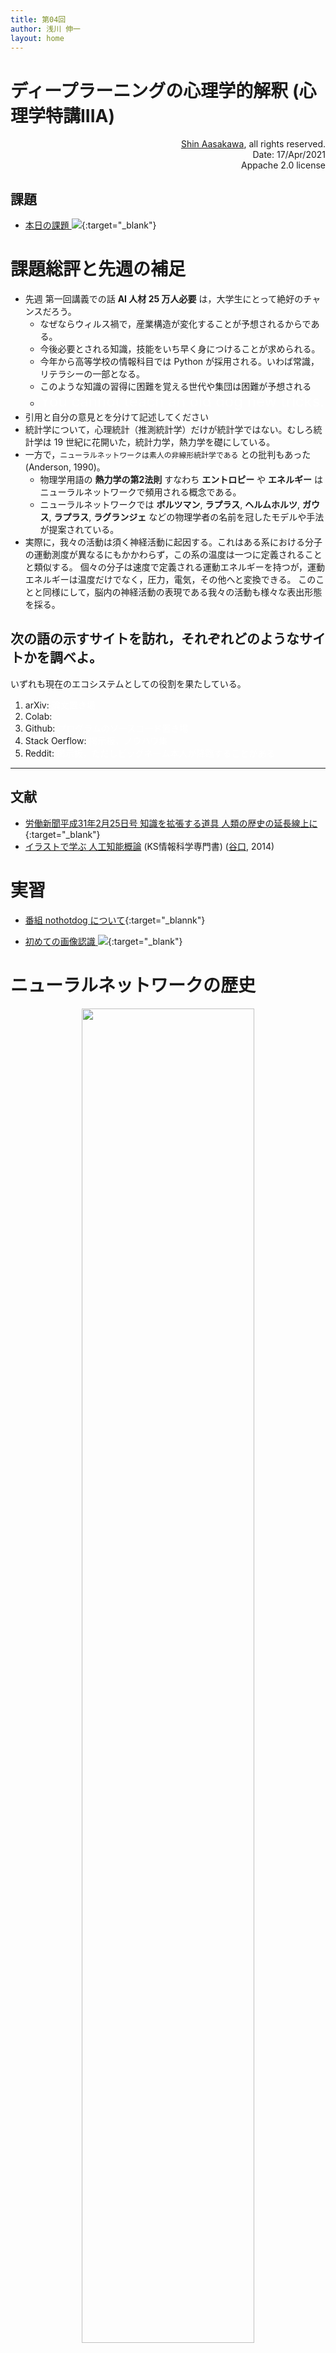 ```yaml
---
title: 第04回
author: 浅川 伸一
layout: home
---
```



# ディープラーニングの心理学的解釈 (心理学特講IIIA)

<div align='right'>
<a href='mailto:educ0233@komazawa-u.ac.jp'>Shin Aasakawa</a>, all rights reserved.<br>
Date: 17/Apr/2021<br/>
Appache 2.0 license<br/>
</div>

<!--
# [ディープラーニングの心理学的解釈 (心理学特講IIIA)](https://komazawa-deep-learning.github.io/)

<div align='right'>
<a href='mailto:educ0233@komazawa-u.ac.jp'>Shin Aasakawa</a>, all rights reserved.<br>
Date: 15/May/2020<br/>
Appache 2.0 license<br/>
</div>

## 本日の学習目標
1. 課題総評と先週の補足
2. 先週の復習 [colab](https://colab.research.google.com/notebooks/welcome.ipynb?hl=ja){target="_blank"}
4. 用語の理解と区別:
5. 実習
6. ニューラルネットワークの歴史
-->

## 課題

- [本日の課題 <img src="https://komazawa-deep-learning.github.io/assets/colab_icon.svg">](https://github.com/komazawa-deep-learning/komazawa-deep-learning.github.io/blob/master/notebooks/2020_0515komazawa_assignment000.ipynb){:target="_blank"}


# 課題総評と先週の補足

- 先週 第一回講義での話 **AI 人材 25 万人必要** は，大学生にとって絶好のチャンスだろう。
    - なぜならウィルス禍で，産業構造が変化することが予想されるからである。
    - 今後必要とされる知識，技能をいち早く身につけることが求められる。
    - 今年から高等学校の情報科目では Python が採用される。いわば常識，リテラシーの一部となる。
    - このような知識の習得に困難を覚える世代や集団は困難が予想される
    - <font color="white" size="+2">You cannot teach an old dog new tricks.</font>
- 引用と自分の意見とを分けて記述してください
- 統計学について，心理統計（推測統計学）だけが統計学ではない。むしろ統計学は 19 世紀に花開いた，統計力学，熱力学を礎にしている。
- 一方で，`ニューラルネットワークは素人の非線形統計学である` との批判もあった(Anderson, 1990)。
    - 物理学用語の **熱力学の第2法則** すなわち **エントロピー** や **エネルギー** は ニューラルネットワークで頻用される概念である。
    - ニューラルネットワークでは **ボルツマン**, **ラプラス**, **ヘルムホルツ**, **ガウス**, **ラプラス**, **ラグランジェ**  などの物理学者の名前を冠したモデルや手法が提案されている。
- 実際に，我々の活動は須く神経活動に起因する。これはある系における分子の運動測度が異なるにもかかわらず，この系の温度は一つに定義されることと類似する。
個々の分子は速度で定義される運動エネルギーを持つが，運動エネルギーは温度だけでなく，圧力，電気，その他へと変換できる。
このことと同様にして，脳内の神経活動の表現である我々の活動も様々な表出形態を採る。

<!--
Authors:    J.A. Anderson, A. Pellionisz, E. Rosenfeld (eds.)
Title:      Neurocomputing 2: Directions for Research
Reference:  MIT Press, Cambridge (1990), Massachusetts

### ANNs are some kind of non-linear statistics for amateurs
-->



## 次の語の示すサイトを訪れ，それぞれどのようなサイトかを調べよ。
いずれも現在のエコシステムとしての役割を果たしている。

1. arXiv: <font color="white">論文置き場</font>
2. Colab: 
3. Github: <font color="white">プログラムのソースコード置き場</font>
4. Stack Oerflow: <font color="white">掲示板，ノウハウ集</font>
5. Reddit: <font color="white">掲示板，ただしビッグネーム本人が降臨することがある</font>

<!-- 
# AI を学ぶ人間のための心構え
- 無知蒙昧から来るブラックボックス的な恐怖を払拭するよう務める(現時点での技術的な裏付けに基づく啓蒙活動)
- 現在の技術から予測できる近未来の展望を語ることを忌避しない(謙遜は美徳ではない)

<center>
<img src="https://blogs-images.forbes.com/markhughes/files/2016/01/Terminator-2-1200x873.jpg" style="width:32%"> 
<img src="http://zatugaku1128.com/wp-content/uploads/2016/09/%E3%83%89%E3%83%A9%E3%81%88%E3%82%82%E3%82%93.png" style="width:20%"></br>
</center>

未来はどっち？ **It will depend on you.**

# クイズ
* 次の語の組み合わせのうち不適切なものを指摘せよ

1. IBM - Watson - Joapady
2. DeepMind - AlphaGo - 囲碁
3. Google 翻訳 - ペッパー
4. Uber - 自動運転
-->

---

## 文献

- [労働新聞平成31年2月25日号 知識を拡張する道具 人類の歴史の延長線上に](https://github.com/ShinAsakawa/2019komazawa/blob/master/master/2019laborNews.pdf){:target="_blank"}
- [イラストで学ぶ 人工知能概論](https://www.amazon.co.jp/gp/product/4061538233/) (KS情報科学専門書) ([谷口](http://ai.tanichu.com/), 2014)
<!--https://www.amazon.co.jp/gp/product/4061538233/ -->

<!--
- [Cognitive computational neuroscience](https://www.nature.com/articles/s41593-018-0210-5){target="_blank"}
-->
<!--- [Cognitive computational neuroscience](https://arxiv.org/abs/1807.11819)-->

<!--
## 小説，戯曲の中に現れた AI

- マリー・ウォルストンクラフト・シェリー　Mary Wallstoncraft Shelley，
  - フランケンシュタイン Frankenstein, or The Modern Prometheus 
  - [https://www.aozora.gr.jp/cards/001176/files/44904_35865.html](https://www.aozora.gr.jp/cards/001176/files/44904_35865.html){target="_blank"}
- カレル・チャペック　Karel Capek, 
  - ＲＵＲ ―ロッサム世界ロボット製作所 R.U.R. (Rossum's Universal Robots) 
  - [https://www.aozora.gr.jp/cards/001236/files/46345_23174.html](https://www.aozora.gr.jp/cards/001236/files/46345_23174.html){target="_blank"}
- アイザック・アシモフ Issac Asimov, 
  - われはロボット I, Robot 
  - [https://www.amazon.co.jp/dp/4150105359](https://www.amazon.co.jp/dp/4150105359){target="_blank"}
- アーサー・クラーク Arthur C. Clarke, 
  - 2001年宇宙の旅 2001: a Space Odyssey 
  - [https://www.amazon.co.jp/dp/415011000X](https://www.amazon.co.jp/dp/415011000X){target="_blank"}

## 映画 AI 
  - Matrix, Star Wars, Surrogate, ...

## TV anime
  - 鉄腕アトム，がんばれロボコン, ..., ガンダム，エヴァ，

# クイズ
* 小説，戯曲，に現れたロボット，人工知能を年代順に並べよ
1. アーサー・クラーク 2001 年宇宙の旅
2. アイザック・アシモフ われはロボット
3. カレル・チャペック ロボット
4. マリー・シェリー フランケンシュタイン
-->


# 実習

- [番組 nothotdog について](https://komazawa-deep-learning.github.io/nothotdog/){:target="_blannk"}
<!-- [nothotdog 体感デモ](https://github.com/ShinAsakawa/2019komazawa/blob/master/notebooks/nothotdog.ipynb)-->


- [初めての画像認識 <img src="https://raw.githubusercontent.com/komazawa-deep-learning/komazawa-deep-learning.github.io/4c5e1c665109926508b3fa505914b60b7237bf62/assets/colab_icon.svg">](https://github.com/komazawa-deep-learning/komazawa-deep-learning.github.io/blob/master/notebooks/2020_0515komazawa_ResNet50_demo.ipynb){:target="_blank"}



# ニューラルネットワークの歴史

<center>
<img src='https://komazawa-deep-learning.github.io/assets//imagenet_result2017.png' style='width:74%'><br/>
画像認識の進歩
</center>


<center>
	<img src="https://komazawa-deep-learning.github.io/assets//2019Jat_Mitchell_fig1.svg" style="width:74%"><br/>
	<img src="https://komazawa-deep-learning.github.io/assets//2019Jat_Mitchell_fig4.svg" style="width:84%"><br/>
</center>

## 第 1 次ニューロブーム

### 1950年代: 
- ウォーレン・マッカロックとワイルダー・ピッツによる **形式ニューロン** の提案
(サイバネティクスの創始者ノーバート・ウィーナーの集めた研究者集団)

<center>
<img src='https://komazawa-deep-learning.github.io/assets//mcculloch.jpg' style="width:38%">
<img src='https://komazawa-deep-learning.github.io/assets//pitts.jpg' style='width:50%'><br>
ウォーレン・マッカロック と ワイルダー・ピッツ<br>
<!--img src='../assets/mcculloch.jpg' style="width:19%">
<img src='../assets/pitts.jpg' style='width:25%'><br>-->
</center>

形式ニューロンは，シナプス結合荷重ベクトルと出力を決定するための伝達関数とで構成される(次式)

$$
y_i=\phi\left(\sum_jw_{ij}x_j\right),\label{eq:formal_neuron}
$$ 

ここで $y_i$ は $i$ 番目のニューロンの出力，$x_j$ は $j$ 番目のニューロンの出力，$w_{ij}$ はニューロン $i$ と $j$ との間の **シナプス結合荷重**。
$\phi$ は活性化関数。

<center>
<img src='https://komazawa-deep-learning.github.io/assets//Formal_r.svg' style="width:84%"><br>
形式ニューロン
</center>

---

## ローゼンブラット Rosenblatt のパーセプトロン

<center>
<img src='https://komazawa-deep-learning.github.io/assets//rosenblatt.jpg' style="width:49%"><br>
フランク・ローゼンブラット
</center>

<!--
$$
\mathbf{w}\leftarrow\mathbf{w}+\left(y-\hat{y}\right)\mathbf{x}
$$
-->

<center>
<img src='https://komazawa-deep-learning.github.io/assets//perceptron.png' style="width:74%"></br>
パーセプトロンの模式図 ミンスキーとパパート「パーセプトロン」より
</center>


<center>
<img src='https://komazawa-deep-learning.github.io/assets//Neuron_Hand-tuned.png' style="width:69%"></br>
ニューロンの模式図 wikipedia より
</center>

<!--
##  人工ニューロン

<center>
<img src='../assets/neuron.png' style="width:49%"><br>

<img src='../assets/neuron_model.jpeg' style="width:49%"<br>
</center>
-->

<!--
## パーセプトロンの学習

$$
\mathbf{w}\leftarrow\mathbf{w}+\left(y-\hat{y}\right)\mathbf{x}
$$
パーセプトロン perceptron は 3 層の階層型ネットワークでそれぞれ
S(sensory layer), A(associative layer), R(response layer) と呼ぶ。
$S\rightarrow A \rightarrow R$ のうち パーセプトロンの本質的な部分は
$A\rightarrow R$ の間の学習にある。

入力パターンに $P^+$ と $P^-$ とがある。
パーセプトロンは $P^+$ が入力されたとき $1$, $P^-$ のとき $0$ を出力する
機械である。
出力層($R$) の $i$ 番目のニューロンへの入力(膜電位の変化) $u_i$は
\begin{equation}
 u_i = \sum_j w_{ij}x_j - \theta_i = \left(w\right)_i\cdot\left(x\right)_i-\theta_i.\label{eq1}
\end{equation}
ここで中間層($A$)の $j$ 番目のニューロンの出力 $y_i$とこのニューロンとの
結合係数を$w_{ij}$、しきい値を$\theta_i$ とした。
このニューロンの出力$y_i$(活動電位、スパイク)は、

\begin{equation}
y_i = \lceil u_i\rceil
\qquad\left\{
\begin{array}{ll}
 1 & \mbox{if $u_i \ge 0$,}\\
 0 & \mbox{otherwize}
\end{array} \right.
\end{equation}

と表される。
-->

<!--
式(\ref{eq1})の意味を理解するために以下の図を参照

%
\footnote{
Minsky and Papert はパーセプトロンのベクトル表示について
悲観的な考え方を持っているようですが、ここでは理解のしやすさを
優先します。}%
$$
\mathbf{w}\rightarrow\mathbf{w}+\left(y-\hat{y}\right)\mathbf{x}
$$
-->

---

- 1960 年，ミンスキーとパパートの批判
- 第一次氷河期の到来

---

## 第 2 次ニューロブーム
- 1986 年，PDP ブック，俗に言うバイブル，発表
- 1989 年，バプニック，サポートベクターマシン発表
- 第二次氷河期の到来


---

## 第 3 次ニューロブーム

<!--
![大規模画像認識チャレンジの結果](./assets/ilsvrc2015.svg){#fig:ilsvrc2015 style="width:49%"}
-->

- 2013 ICLR スタート arXiv.org に予め論文を投稿，誰でも読める，誰でも批判できる。著者はそれに答えなければならない。あっという間にトップカンファレンスとなる
- 2013 Mikolov word2vec を発表

<center>
<img src='https://komazawa-deep-learning.github.io/assets//Mikolov_analogy.png' style='width:94%'><br>
Mikolovの類推課題
</center>

- 2013 DeepMind DQN を発表

<!--
<center>
<div class="row post-image-bg" markdown="0">
<video width="49%" autoplay loop markdown="0"> 
<source src="../assets/2015Mnih_DQN-Nature_Video1.mp4" type="video/mp4" markdown="0">
</video>
</div>

<video width="24%" markdown="0">
<source src="../assets/2015Mnih_DQN-Nature_Video2.mp4" type="video/mp4" markdown="0">
</video>
</div>
</center>
-->

<center>
<iframe width="320" height="400" src="https://komazawa-deep-learning.github.io/assets/2015Mnih_DQN-Nature_Video1.mp4" frameborder="0" allow="accelerometer; autoplay; encrypted-media; gyroscope; picture-in-picture" allowfullscreen></iframe>
<iframe width="320" height="400" src="https://komazawa-deep-learning.github.io/assets/2015Mnih_DQN-Nature_Video2.mp4" frameborder="0" allow="accelerometer; autoplay; encrypted-media; gyroscope; picture-in-picture" allowfullscreen></iframe><br>
</center>


<center>
<img src='https://komazawa-deep-learning.github.io/blob/master/assets/2015Mnih_DQNFig.png' style='width:84%'><br>
DQNの結果
</center>

<!--
<center>
<div class="row post-image-bg" markdown="0">
<video width="49%" markdown="0">
<source src="/assets/MOV_0013s.mp4" type="video/mp4" markdown="0">
</video>
</center>

<video width="49%" markdown="0">
<source src="/assets/MOV_0071s.mp4" type="video/mp4" markdown="0">
</video>
<video width="49%" markdown="0">
<source src="/assets/MOV_0072s.mp4" type="video/mp4" markdown="0">
</video>
-->

<!--- <a href="../assets/MOV_0013.mp4" target="_blank">ギャラガ 1</a>-->
- <a href="https://komazawa-deep-learning.github.io/assets//MOV_0071s.mp4" target="_blank">ギャラガのデモ</a>
<!--- <a href="../assets/MOV_0013s.mp4" target="_blank">ギャラガ 3</a>-->

<!--
<iframe width="640" height="400" src="../assets/MOV_0013s.mp4" frameborder="0" allow="accelerometer; autoplay; encrypted-media; gyroscope; picture-in-picture" allowfullscreen></iframe><br>

<iframe width="640" height="400" src="../assets/MOV_0071s.mp4" frameborder="0" allow="accelerometer; autoplay; encrypted-media; gyroscope; picture-in-picture" allowfullscreen></iframe><br>

<iframe width="640" height="400" src="../assets/MOV_0072s.mp4" frameborder="0" allow="accelerometer; autoplay; encrypted-media; gyroscope; picture-in-picture" allowfullscreen></iframe><br>
-->

---

- 2014 Neural Image Captioning が注目を集める。

<center>
<img src="https://komazawa-deep-learning.github.io/assets//17VISIOn-slide-WBE2-jumbo.jpg" style="width:88%"><br>
</center>

- Human: A group of men playing Frisbee in the park.
- Machine: A group of young people playing a game of Frisbee.

<!--
![Vinyals et. al (2014) より](./assets/2014Vinyals_Fig5_left.jpg){#fig:NIC2 style="width:49%"}<br>

![Vinyals et. al (2014) より](./assets/2014Vinyals_Fig5_right.jpg){#fig:NIC3 style="width:49%"}
-->

---

- 2015 画像生成技術が注目を浴びる

<center>
<img src="https://komazawa-deep-learning.github.io/assets/Tenn_deepdream.jpg" width="88%"><br/>
天安門前広場の夢 (撮影は自民解放軍の兵士に依頼した)
</center>
<!--![天安門前広場の夢(撮影は自民解放軍の兵士に依頼した)](https://komazawa-deep-learning.github.io/assets/Tenn_deepdream.jpg){#fig:deep_dream style="width:49%"}-->

<!-- 
- 2015 ディープラーニング，機械学習，ビッグデータ あるいはその心理学，発刊
-->

- 2015 人工知能学会が日本では「<span style="Color:Lime">深層学習</span>」と呼ぶことに決定する

---

- 2016 GAN が注目を浴びる

<center>
<img src="https://komazawa-deep-learning.github.io/assets//2016Reed_GAN_Text2Image1.svg" style="width:84%"><br>
Generative Adversarial Text to Image Synthesis <arXiv:1605.05396v2>
</center>

<center>
<img src="https://komazawa-deep-learning.github.io/assets//2016Reed_GAN_Text2Image.svg" style="width:84%"><br>
Generative Adversarial Text to Image Synthesis arXiv:1605.05396v2
</center>

---

- 2016 アメリカ合州国大統領候補の一人の発言を模倣する「ディープトランプ」がツィッター上で注目を集める

<center>
<img src="https://komazawa-deep-learning.github.io/assets//DeepTrumpf.jpg" style="width:39%">
<img src="https://komazawa-deep-learning.github.io/assets//DeepTrumpf2.png" style="width:59%"><br>
<img src="https://komazawa-deep-learning.github.io/assets//DeepTrumpfTweet.png" style="width:99%"></br>
</center>

- 2016 アルファ碁がイ・セドルを破る

<center>
<img src="https://komazawa-deep-learning.github.io/assets//2016AlphaGo_Fig1a.svg" style="width:84%"></br>
アルファ碁 Natureより
</center>



### ボストン・ダイナミクス社ビデオ
<!--<iframe width="200" height="120" src="https://www.youtube.com/embed/fRj34o4hN4I" frameborder="0" allow="accelerometer; autoplay; encrypted-media; gyroscope; picture-in-picture" allowfullscreen></iframe>-->

<center>
<iframe width="480" height="300" src="https://www.youtube.com/embed/rVlhMGQgDkY" frameborder="0" allow="accelerometer; autoplay; encrypted-media; gyroscope; picture-in-picture" allowfullscreen></iframe>

<iframe width="480" height="300" src="https://www.youtube.com/embed/tf7IEVTDjng" frameborder="0" allow="accelerometer; autoplay; encrypted-media; gyroscope; picture-in-picture" allowfullscreen></iframe>
</center>

<div align="center">
<iframe width="480" height="300" src="https://www.youtube.com/embed/8vIT2da6N_o" frameborder="0" allow="accelerometer; autoplay; encrypted-media; gyroscope; picture-in-picture" allowfullscreen></iframe><br>
source: <https://www.youtube.com/embed/8vIT2da6N_o>
</div>

<div align="center">
<iframe width="480" height="300" src="https://www.youtube.com/embed/fRj34o4hN4I" <!--https://www.youtube.com/embed/WcbGRBPkrps"--> frameborder="0" allow="accelerometer; autoplay; encrypted-media; gyroscope; picture-in-picture" allowfullscreen></iframe><br>
source: <https://www.youtube.com/embed/fRj34o4hN4I>
</div>

<!-- <center>
<iframe width="635" height="358" src="../assets/A Style-Based Generator Architecture for Generative Adversarial Networks.mp4"  frameborder="0" allow="accelerometer; autoplay; encrypted-media; gyroscope; picture-in-picture" allowfullscreen></iframe>
</center> -->

<div align="center">
<!--<iframe width="805" height="453" src="https://www.youtube.com/embed/WcbGRBPkrps" frameborder="0" allow="accelerometer; autoplay; encrypted-media; gyroscope; picture-in-picture" allowfullscreen></iframe>-->
<iframe width="480" height="300" src="https://www.youtube.com/embed/WcbGRBPkrps" frameborder="0" allow="accelerometer; autoplay; encrypted-media; gyroscope; picture-in-picture" allowfullscreen></iframe>
</div>

---

## フェイク画像の生成

<div align="center">
<img src="https://komazawa-deep-learning.github.io/assets//2018Chen_CartoonGAN.svg" style="width:94%">
</div>


<center>
<iframe width="480" height="300" src="https://www.youtube.com/embed/o46fcRl2yxE" frameborder="0" allow="accelerometer; autoplay; encrypted-media; gyroscope; picture-in-picture" allowfullscreen></iframe>
</center>

<div align="center">
<!--<iframe width="805" height="453" src="https://www.youtube.com/embed/G06dEcZ-QTg" frameborder="0" allow="accelerometer; autoplay; encrypted-media; gyroscope; picture-in-picture" allowfullscreen></iframe><br>-->
<iframe width="480" height="300" src="https://www.youtube.com/embed/G06dEcZ-QTg" frameborder="0" allow="accelerometer; autoplay; encrypted-media; gyroscope; picture-in-picture" allowfullscreen></iframe><br>
source: <https://youtu.be/G06dEcZ-QTg>
</div>
